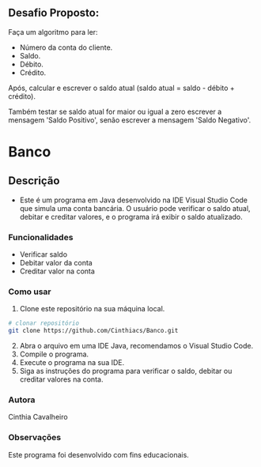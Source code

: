 ## Desafio Proposto:

Faça um algoritmo para ler: 
- Número da conta do cliente. 
- Saldo.
- Débito.
- Crédito.

Após, calcular e escrever o saldo atual (saldo atual = saldo - débito + crédito).

Também testar se saldo atual for maior ou igual a zero escrever a mensagem 'Saldo Positivo', 
senão escrever a mensagem 'Saldo Negativo'.

# Banco

## Descrição

* Este é um programa em Java desenvolvido na IDE Visual Studio Code que simula uma conta bancária. O usuário pode verificar o saldo atual, debitar e creditar valores, e o programa irá exibir o saldo atualizado.

### Funcionalidades

* Verificar saldo
* Debitar valor da conta
* Creditar valor na conta

### Como usar

1. Clone este repositório na sua máquina local.
```bash
# clonar repositório
git clone https://github.com/Cinthiacs/Banco.git
```
2. Abra o arquivo em uma IDE Java, recomendamos o Visual Studio Code.
3. Compile o programa.
4. Execute o programa na sua IDE.
5. Siga as instruções do programa para verificar o saldo, debitar ou creditar valores na conta.

### Autora
Cinthia Cavalheiro

### Observações
Este programa foi desenvolvido com fins educacionais.

